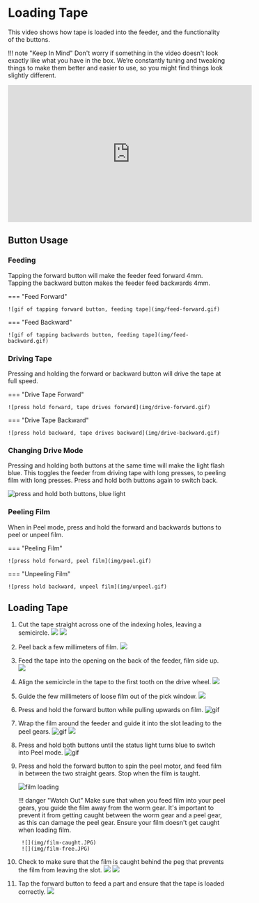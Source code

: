 # Loading Tape

This video shows how tape is loaded into the feeder, and the functionality of the buttons.

!!! note "Keep In Mind"
    Don't worry if something in the video doesn't look exactly like what you have in the box. We’re constantly tuning and tweaking things to make them better and easier to use, so you might find things look slightly different.
<div class="video-wrapper">
<iframe width="560" height="315" margin="auto" src="https://www.youtube.com/embed/rVsv2GUO0Tg" title="YouTube video player" frameborder="0" allow="accelerometer; autoplay; clipboard-write; encrypted-media; gyroscope; picture-in-picture" allowfullscreen></iframe>
</div>

## Button Usage

### Feeding

Tapping the forward button will make the feeder feed forward 4mm. Tapping the backward button makes the feeder feed backwards 4mm.

=== "Feed Forward"

    ![gif of tapping forward button, feeding tape](img/feed-forward.gif)

=== "Feed Backward"

    ![gif of tapping backwards button, feeding tape](img/feed-backward.gif)

### Driving Tape

Pressing and holding the forward or backward button will drive the tape at full speed.

=== "Drive Tape Forward"

    ![press hold forward, tape drives forward](img/drive-forward.gif)

=== "Drive Tape Backward"

    ![press hold backward, tape drives backward](img/drive-backward.gif)

### Changing Drive Mode

Pressing and holding both buttons at the same time will make the light flash blue. This toggles the feeder from driving tape with long presses, to peeling film with long presses. Press and hold both buttons again to switch back.

![press and hold both buttons, blue light](img/change-modes.gif)

### Peeling Film

When in Peel mode, press and hold the forward and backwards buttons to peel or unpeel film.

=== "Peeling Film"

    ![press hold forward, peel film](img/peel.gif)

=== "Unpeeling Film"

    ![press hold backward, unpeel film](img/unpeel.gif)

## Loading Tape

1. Cut the tape straight across one of the indexing holes, leaving a semicircle.
   ![](img/cut-tape.JPG)
   ![](img/cut-tape2.JPG)
2. Peel back a few millimeters of film.
   ![](img/IMG_2170.JPG)
3. Feed the tape into the opening on the back of the feeder, film side up.
   ![](img/IMG_2171.JPG)
4. Align the semicircle in the tape to the first tooth on the drive wheel.
   ![](img/IMG_2174.JPG)
5. Guide the few millimeters of loose film out of the pick window.
   ![](img/IMG_2172.JPG)
6. Press and hold the forward button while pulling upwards on film.
   ![gif](img/pull-film-while-driving.gif)
7. Wrap the film around the feeder and guide it into the slot leading to the peel gears.
   ![gif](img/wrap-around-film.gif)
   ![](img/film-guide-1.JPG)

8. Press and hold both buttons until the status light turns blue to switch into Peel mode.
   ![gif](img/change-modes.gif)

9. Press and hold the forward button to spin the peel motor, and feed film in between the two straight gears. Stop when the film is taught.

    ![film loading](img/loading-film.gif)
    
    !!! danger "Watch Out"
        Make sure that when you feed film into your peel gears, you guide the film away from the worm gear. It's important to prevent it from getting caught between the worm gear and a peel gear, as this can damage the peel gear. Ensure your film doesn't get caught when loading film.

        ![](img/film-caught.JPG)
        ![](img/film-free.JPG)

10. Check to make sure that the film is caught behind the peg that prevents the film from leaving the slot.
    ![](img/film-guide-2.JPG)
    ![](img/film-in-gears.JPG)

11. Tap the forward button to feed a part and ensure that the tape is loaded correctly.
    ![](img/feed-forward.gif)
